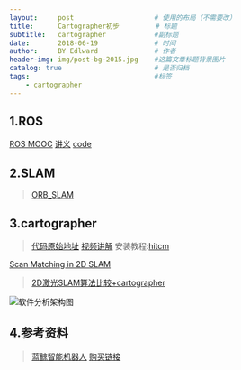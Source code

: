 ```yaml
---
layout:     post                    # 使用的布局（不需要改）
title:      Cartographer初步         # 标题 
subtitle:   cartographer            #副标题
date:       2018-06-19              # 时间
author:     BY Edlward              # 作者
header-img: img/post-bg-2015.jpg    #这篇文章标题背景图片
catalog: true                       # 是否归档
tags:                               #标签
    - cartographer
---
```


## 1.ROS
[ROS MOOC](https://www.icourse163.org/course/ISCAS-1002580008)
[讲义](https://legacy.gitbook.com/book/sychaichangkun/ros-tutorial-icourse163/details)
[code](https://github.com/DroidAITech/ROS-Academy-for-Beginners)  

## 2.SLAM
>[ORB_SLAM](https://github.com/raulmur/ORB_SLAM)  

## 3.cartographer
>[代码原始地址](https://github.com/googlecartographer/cartographer)
>[视频讲解](https://www.youtube.com/watch?v=wVsfCnyt5jA)
>安装教程:[hitcm](https://www.cnblogs.com/hitcm/p/5939507.html)  


[Scan Matching in 2D SLAM ](https://mp.weixin.qq.com/s?__biz=MzI5MTM1MTQwMw==&mid=2247484537&idx=1&sn=86200d961cf933896a9781bbe58442cc&chksm=ec10ba7ddb67336ba920a3c6b7e6414a0131bb775d6695e526d25dc6d377e31578684e83f802&scene=1&srcid=0925Vlxe9psorns6CY8O4sC7#rd)  

>[2D激光SLAM算法比较+cartographer](https://blog.csdn.net/hjwang1/article/details/62236432)

![软件分析架构图](http://p3.pstatp.com/large/191800014597caf46e29)

## 4.参考资料  
>[蓝鲸智能机器人](http://www.bwbot.org/zh-cn/)
[购买链接](https://item.taobao.com/item.htm?spm=0.0.0.0.4RIgI2&id=527426530377)
